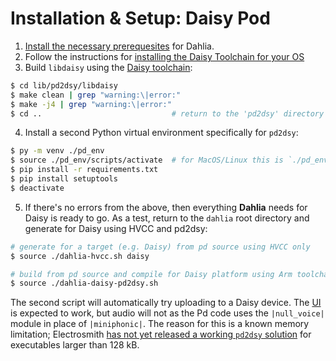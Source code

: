 # Installation & Setup: Daisy Pod

1. [Install the necessary prerequesites](/docs/02.1.setup.dahlia.md#installation--setup-dahlia-python--hvcc) for Dahlia.
1. Follow the instructions for [installing the Daisy Toolchain for your OS](https://github.com/electro-smith/DaisyWiki/wiki/1.-Setting-Up-Your-Development-Environment#1-install-the-toolchain)
1. Build `libdaisy` using the [Daisy toolchain](https://github.com/electro-smith/DaisyWiki/wiki/1.-Setting-Up-Your-Development-Environment#1-install-the-toolchain):

```bash
$ cd lib/pd2dsy/libdaisy
$ make clean | grep "warning:\|error:"
$ make -j4 | grep "warning:\|error:"
$ cd ..                             # return to the 'pd2dsy' directory
```

4. Install a second Python virtual environment specifically for `pd2dsy`:

```bash
$ py -m venv ./pd_env
$ source ./pd_env/scripts/activate  # for MacOS/Linux this is `./pd_env/bin/activate`
$ pip install -r requirements.txt
$ pip install setuptools
$ deactivate
```

5. If there's no errors from the above, then everything **Dahlia** needs for Daisy is ready to go. As a test, return to the `dahlia` root directory and generate for Daisy using HVCC and pd2dsy:

```bash
# generate for a target (e.g. Daisy) from pd source using HVCC only
$ source ./dahlia-hvcc.sh daisy

# build from pd source and compile for Daisy platform using Arm toolchain
$ source ./dahlia-daisy-pd2dsy.sh
```

The second script will automatically try uploading to a Daisy device. The [UI](/docs/01.ui-configurations.md#daisy-pod-ui-function-assignments) is expected to work, but audio will not as the Pd code uses the `|null_voice|` module in place of `|miniphonic|`. The reason for this is a known memory limitation; Electrosmith [has not yet released a working `pd2dsy` solution](https://github.com/electro-smith/pd2dsy/issues/24) for executables larger than 128 kB.

